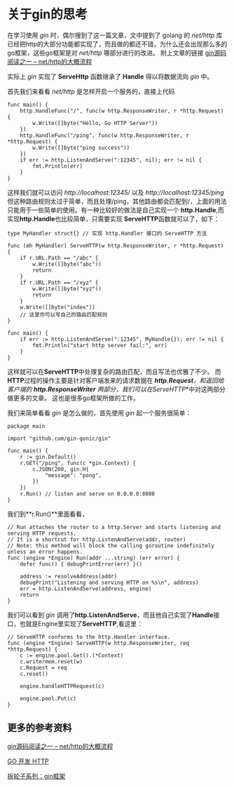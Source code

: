 # 关于gin的思考

在学习使用 _gin_ 时，偶尔搜到了这一篇文章，文中提到了 golang 的 _net/http_ 库已经把http的大部分功能都实现了，而且做的都还不错，为什么还会出现那么多的go框架，这些go框架是对 _net/http_ 哪部分进行的改进。
附上文章的链接 [gin源码阅读之一 – net/http的大概流程](http://www.haohongfan.com/2019/02/gin%E6%BA%90%E7%A0%81%E9%98%85%E8%AF%BB%E4%B9%8B%E4%B8%80-net/http%E7%9A%84%E5%A4%A7%E6%A6%82%E6%B5%81%E7%A8%8B/)

实际上 _gin_ 实现了 **ServeHttp** 函数继承了 **Handle** 得以将数据流向 _gin_ 中。

首先我们来看看 _net/http_ 是怎样开启一个服务的，直接上代码


```
func main() {
    http.HandleFunc("/", func(w http.ResponseWriter, r *http.Request) {
        w.Write([]byte("Hello, Go HTTP Server"))
    })
    http.HandleFunc("/ping", func(w http.ResponseWriter, r *http.Request) {
        w.Write([]byte("ping success"))
    })
    if err := http.ListenAndServe(":12345", nil); err != nil {
        fmt.Println(err)
    }
}
```

这样我们就可以访问 _http://localhost:12345/_ 以及 _http://localhost:12345/ping_ 但这种路由规则太过于简单，而且处理/ping，其他路由都会匹配到/，上面的用法只能用于一些简单的使用。有一种比较好的做法是自己实现一个 **http.Handle**,而实现**http.Handle**也比较简单，只需要实现 **ServeHTTP**函数就可以了，如下：

```
type MyHandler struct{} // 实现 http.Handler 接口的 ServeHTTP 方法

func (mh MyHandler) ServeHTTP(w http.ResponseWriter, r *http.Request) {
    if r.URL.Path == "/abc" {
        w.Write([]byte("abc"))
        return
    }
    if r.URL.Path == "/xyz" {
        w.Write([]byte("xyz"))
        return
    }
    w.Write([]byte("index"))
    // 这里你可以写自己的路由匹配规则
}

func main() {
    if err := http.ListenAndServe(":12345", MyHandle{}); err != nil {
        fmt.Println("start http server fail:", err)
    }
}
```
这样就可以在**ServeHTTP**中处理复杂的路由匹配，而且写法也优雅了不少。
而**HTTP**过程的操作主要是针对客户端发来的请求数据在 ***http.Request**，和返回给客户端的 **http.ResponseWriter** 两部分，我们可以在**ServeHTTP**中对这两部分做更多的文章。
这也是很多go框架所做的工作。

我们来简单看看 _gin_ 是怎么做的，首先使用 _gin_ 起一个服务很简单：
```
package main

import "github.com/gin-gonic/gin"

func main() {
	r := gin.Default()
	r.GET("/ping", func(c *gin.Context) {
		c.JSON(200, gin.H{
			"message": "pong",
		})
	})
	r.Run() // listen and serve on 0.0.0.0:8080
}
```
我们到**r.Run()**里面看看，

```
// Run attaches the router to a http.Server and starts listening and serving HTTP requests.
// It is a shortcut for http.ListenAndServe(addr, router)
// Note: this method will block the calling goroutine indefinitely unless an error happens.
func (engine *Engine) Run(addr ...string) (err error) {
	defer func() { debugPrintError(err) }()

	address := resolveAddress(addr)
	debugPrint("Listening and serving HTTP on %s\n", address)
	err = http.ListenAndServe(address, engine)
	return
}
```
我们可以看到 _gin_ 调用了**http.ListenAndServe**，而且他自己实现了**Handle**接口，也就是Engine里实现了**ServeHTTP**,看这里：
```
// ServeHTTP conforms to the http.Handler interface.
func (engine *Engine) ServeHTTP(w http.ResponseWriter, req *http.Request) {
	c := engine.pool.Get().(*Context)
	c.writermem.reset(w)
	c.Request = req
	c.reset()

	engine.handleHTTPRequest(c)

	engine.pool.Put(c)
}
```

## 更多的参考资料
[gin源码阅读之一 – net/http的大概流程](http://www.haohongfan.com/2019/02/gin%E6%BA%90%E7%A0%81%E9%98%85%E8%AF%BB%E4%B9%8B%E4%B8%80-net/http%E7%9A%84%E5%A4%A7%E6%A6%82%E6%B5%81%E7%A8%8B/)

[GO 开发 HTTP](http://fuxiaohei.me/2016/9/20/go-and-http-server.html)

[拆轮子系列：gin框架](https://juejin.im/post/5b38a6b16fb9a00e6714ab3a)